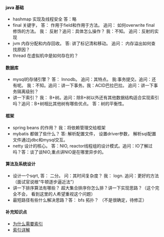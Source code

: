 #### java 基础
- hashmap 实现及线程安全 答：略
- final 关键字， 答： 作用于field和作用于方法。 追问： 如何overwrite final 修饰的方法。 我： 反射？追问：具体怎么操作？ 我：不知。 追问：反射的实现
- jvm 内存分配和内存回收。 答: 讲了标记清和移动。 追问： 内存溢出如何查找原因？
- thread 在虚拟机中是如何存在的？

#### 数据库
- mysql的存储引擎？ 答： Innodb。 追问：其特点。 我:事务提交。追问：还有呢。 我：不知。追问：讲一下事务。我：ACID巴拉巴拉。 追问：讲一下事务隔离级别？
- 讲一下索引？ 我： B+树。追问：除B+树以外还有其他数据结构适合实现索引吗？追问：B+树相比其他树有哪些优点。 答：树的平衡性。

#### 框架
- spring beans 的作用？ 我：将依赖管理交给框架
- mybatis 都做了些什么？ 答: 解析配置文件， 设置driver参数， 解析sql配置文件通过jdbc和mysql交互。
- netty 设计的核心。 答：NIO, reactor线程组的设计模式。追问：IO了解过吗？答：谈了谈NIO,重点讲NIO是在哪里异步的。

#### 算法及系统设计
- 设计一个sqrt, 答： 二分。 问：其时间复杂度？ 我： logn. 追问：更好的方法（面试官说根“牛顿逐步逼近法”）
- 讲一下排序算法有哪些？ 超大集合排序你怎么排？讲一下实现思路？（这个完全不会， 看到这里的人希望重视这个问题）
- 最短路径有些什么解决思路？答： bfs 拓扑？ （不是很确定，待修正）

#### 补充知识点
- [为什么需要索引](https://www.kancloud.cn/kancloud/theory-of-mysql-index/41856)
- [索引详解](https://mp.weixin.qq.com/s/jmVwXHm9bQBcx5AIoyIaqw)
